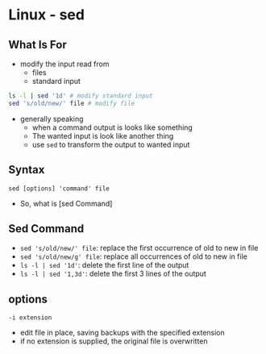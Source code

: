 # Linux - sed

## What Is For

- modify the input read from 
  - files
  - standard input

```sh 
ls -l | sed '1d' # modify standard input
sed 's/old/new/' file # modify file
```

- generally speaking
  - when a command output is looks like something
  - The wanted input is look like another thing
  - use `sed` to transform the output to wanted input

## Syntax

`sed [options] 'command' file`

- So, what is [sed Command]

## Sed Command

- `sed 's/old/new/' file`: replace the first occurrence of old to new in file
- `sed 's/old/new/g' file`: replace all occurrences of old to new in file
- `ls -l | sed '1d'`: delete the first line of the output
- `ls -l | sed '1,3d'`: delete the first 3 lines of the output

## options

`-i extension`

- edit file in place, saving backups with the specified extension
- if no extension is supplied, the original file is overwritten

